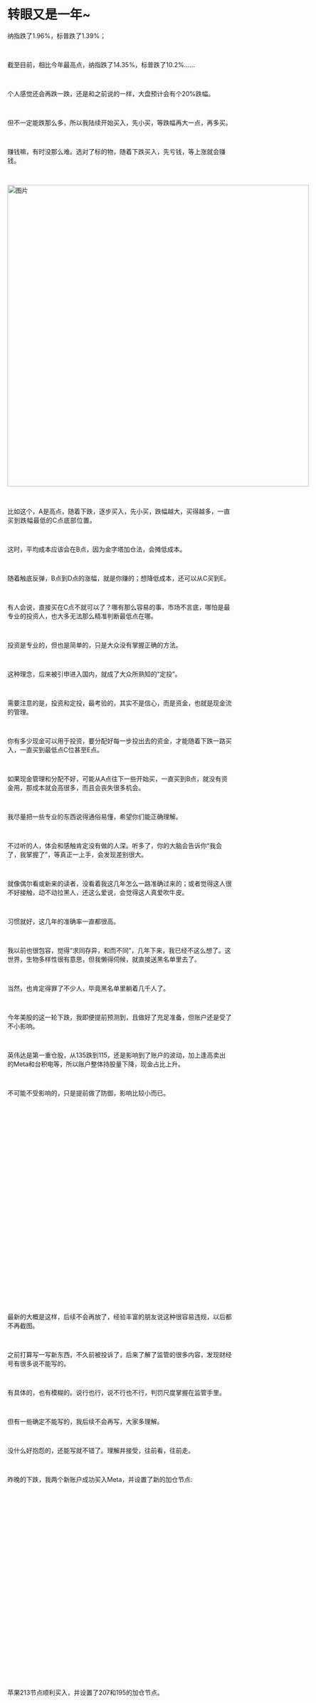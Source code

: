 # 转眼又是一年~

<p style="visibility: visible;">纳指跌了1.96%，标普跌了1.39%；</p><p style="visibility: visible;"><br style="visibility: visible;"></p><p style="visibility: visible;">截至目前，相比今年最高点，纳指跌了14.35%，标普跌了10.2%……</p><p style="visibility: visible;"><br style="visibility: visible;"></p><p style="visibility: visible;">个人感觉还会再跌一跌，还是和之前说的一样，大盘预计会有个20%跌幅。</p><p style="visibility: visible;"><br style="visibility: visible;"></p><p style="visibility: visible;">但不一定能跌那么多，所以我陆续开始买入，先小买，等跌幅再大一点，再多买。</p><p style="visibility: visible;"><br style="visibility: visible;"></p><p style="visibility: visible;">赚钱嘛，有时没那么难。选对了标的物，随着下跌买入，先亏钱，等上涨就会赚钱。</p><p style="visibility: visible;"><br style="visibility: visible;"></p><section style="visibility: visible;"><section style="display: inline-block; visibility: visible;"><img class="rich_pages wxw-img" data-ratio="0.75" data-type="jpg" data-w="948" data-src="https://mmbiz.qpic.cn/mmbiz_jpg/OywhRh06vTmPwHzhsNpHVu6NQMdwVfQicgTFkHOZAy2RIA82notKVSIoax5VGsmBqPic1uEAvib9kShRGicFaaiaUAg/640?wx_fmt=jpeg" style="pointer-events: initial; height: auto !important; visibility: visible !important; width: 677px !important;" data-original-style="pointer-events: initial; height: auto !important;" data-index="1" src="https://mmbiz.qpic.cn/mmbiz_jpg/OywhRh06vTmPwHzhsNpHVu6NQMdwVfQicgTFkHOZAy2RIA82notKVSIoax5VGsmBqPic1uEAvib9kShRGicFaaiaUAg/640?wx_fmt=jpeg&amp;tp=webp&amp;wxfrom=5&amp;wx_lazy=1" _width="677px" alt="图片" data-report-img-idx="0" data-fail="0"></section></section><p style="visibility: visible;"><br style="visibility: visible;"></p><p style="visibility: visible;">比如这个，A是高点，随着下跌，逐步买入，先小买，跌幅越大，买得越多，<span style="background-color: transparent; letter-spacing: 0.034em; caret-color: var(--weui-BRAND); visibility: visible;">一直买到跌幅最低的C点底部位置。</span></p><p style="visibility: visible;"><br style="visibility: visible;"></p><p style="visibility: visible;">这时，平均成本应该会在B点，因为金字塔加仓法，会摊低成本。</p><p style="visibility: visible;"><br style="visibility: visible;"></p><p style="visibility: visible;">随着触底反弹，B点到D点的涨幅，就是你赚的；想降低成本，还可以从C买到E。</p><p style="visibility: visible;"><br style="visibility: visible;"></p><p style="visibility: visible;">有人会说，直接买在C点不就可以了？哪有那么容易的事，市场不言底，哪怕是最专业的投资人，也大多无法那么精准判断最低点在哪。</p><p style="visibility: visible;"><br style="visibility: visible;"></p><p style="visibility: visible;">投资是专业的，但也是简单的，只是大众没有掌握正确的方法。</p><p style="visibility: visible;"><br></p><p>这种理念，后来被引申进入国内，就成了大众所熟知的“定投”。</p><p><br></p><p>需要注意的是，投资和定投，最考验的，其实不是信心，而是资金，也就是现金流的管理。</p><p><br></p><p>你有多少现金可以用于投资，要分配好每一步投出去的资金，才能随着下跌一路买入，一直买到最低点C位甚至E点。</p><p><br></p><p>如果现金管理和分配不好，可能从A点往下一些开始买，一直买到B点，就没有资金用，那成本就会高很多，而且会丧失很多机会。</p><p><br></p><p>我尽量把一些专业的东西说得通俗易懂，希望你们能正确理解。</p><p><br></p><p>不过听的人，体会和感触肯定没有做的人深。听多了，你的大脑会告诉你“我会了，我掌握了”，等真正一上手，会发现差别很大。</p><p><br></p><p>就像偶尔看或新来的读者，没看着我这几年怎么一路准确过来的；或者觉得这人很不好接触，动不动拉黑人，还这么爱说，会觉得这人真爱吹牛皮。</p><p><br></p><p>习惯就好，这几年的准确率一直都很高。</p><p><br></p><p>我以前也很包容，觉得“求同存异，和而不同”，几年下来，我已经不这么想了。这世界，生物多样性很有意思，但我懒得伺候，就直接送黑名单里去了。</p><p><br></p><p>当然，也肯定得罪了不少人，毕竟黑名单里躺着几千人了。</p><p><br></p><p>今年美股的这一轮下跌，我即便提前预测到，且做好了充足准备，但账户还是受了不小影响。</p><p><br></p><p>英伟达是第一重仓股，从135跌到115，还是影响到了账户的波动，加上逢高卖出的Meta和台积电等，所以账户整体持股量下降，现金占比上升。</p><p><br></p><p>不可能不受影响的，只是提前做了防御，影响比较小而已。</p><p><br></p><section><section style="display: inline-block;"><img class="rich_pages wxw-img js_img_placeholder wx_img_placeholder" data-ratio="0.5787037037037037" data-src="https://mmbiz.qpic.cn/mmbiz_png/OywhRh06vTmPwHzhsNpHVu6NQMdwVfQicDWiaAoB0GDAt9SgW7K7SzPCOqEzo1z8JoAvUneNr8YibG0FR7Z3AWDXQ/640?wx_fmt=png" data-type="jpg" data-w="1080" style="width: 677px !important; height: 391.782px !important;" data-original-style="height: auto !important;" data-index="2" src="data:image/svg+xml,%3C%3Fxml version='1.0' encoding='UTF-8'%3F%3E%3Csvg width='1px' height='1px' viewBox='0 0 1 1' version='1.1' xmlns='http://www.w3.org/2000/svg' xmlns:xlink='http://www.w3.org/1999/xlink'%3E%3Ctitle%3E%3C/title%3E%3Cg stroke='none' stroke-width='1' fill='none' fill-rule='evenodd' fill-opacity='0'%3E%3Cg transform='translate(-249.000000, -126.000000)' fill='%23FFFFFF'%3E%3Crect x='249' y='126' width='1' height='1'%3E%3C/rect%3E%3C/g%3E%3C/g%3E%3C/svg%3E" _width="677px" alt="图片"></section></section><p><br></p><p>最新的大概是这样，后续不会再放了，经验丰富的朋友说这种很容易违规，以后都不再截图。</p><p><br></p><p>之前打算写一写新东西，不久前被投诉了，后来了解了监管的很多内容，发现财经号有很多说不能写的。</p><p><br></p><p>有具体的，也有模糊的。说行也行，说不行也不行，判罚尺度掌握在监管手里。</p><p><br></p><p>但有一些确定不能写的，我后续不会再写，大家多理解。</p><p><br></p><p>没什么好抱怨的，还能写就不错了。理解并接受，往前看，往前走。</p><p><br></p><p>昨晚的下跌，我两个新账户成功买入Meta，并设置了新的加仓节点:</p><p><br></p><section><section style="display: inline-block;"><img class="rich_pages wxw-img js_img_placeholder wx_img_placeholder" data-ratio="0.5435185185185185" data-src="https://mmbiz.qpic.cn/mmbiz_jpg/OywhRh06vTmPwHzhsNpHVu6NQMdwVfQicG4bGMm12QZ6tMy4OYlcAxnn9mgLTKzVIwDLt65VbxRy7PQCJQWodXQ/640?wx_fmt=jpeg" data-type="jpg" data-w="1080" style="width: 677px !important; height: 367.962px !important;" data-original-style="height: auto !important;" data-index="3" src="data:image/svg+xml,%3C%3Fxml version='1.0' encoding='UTF-8'%3F%3E%3Csvg width='1px' height='1px' viewBox='0 0 1 1' version='1.1' xmlns='http://www.w3.org/2000/svg' xmlns:xlink='http://www.w3.org/1999/xlink'%3E%3Ctitle%3E%3C/title%3E%3Cg stroke='none' stroke-width='1' fill='none' fill-rule='evenodd' fill-opacity='0'%3E%3Cg transform='translate(-249.000000, -126.000000)' fill='%23FFFFFF'%3E%3Crect x='249' y='126' width='1' height='1'%3E%3C/rect%3E%3C/g%3E%3C/g%3E%3C/svg%3E" _width="677px" alt="图片"></section></section><p><br></p><p>苹果213节点顺利买入，并设置了207和195的加仓节点。</p><p><br></p><section><section style="display: inline-block;"><img class="rich_pages wxw-img js_img_placeholder wx_img_placeholder" data-ratio="0.29444444444444445" data-src="https://mmbiz.qpic.cn/mmbiz_jpg/OywhRh06vTmPwHzhsNpHVu6NQMdwVfQicWLseOGaS0icT3Zibpibaibr0U3jAZYeJhjFWjAZ8OYgUAoSR8td3XMmGBA/640?wx_fmt=jpeg" data-type="jpg" data-w="1080" style="width: 677px !important; height: 199.339px !important;" data-original-style="height: auto !important;" data-index="4" src="data:image/svg+xml,%3C%3Fxml version='1.0' encoding='UTF-8'%3F%3E%3Csvg width='1px' height='1px' viewBox='0 0 1 1' version='1.1' xmlns='http://www.w3.org/2000/svg' xmlns:xlink='http://www.w3.org/1999/xlink'%3E%3Ctitle%3E%3C/title%3E%3Cg stroke='none' stroke-width='1' fill='none' fill-rule='evenodd' fill-opacity='0'%3E%3Cg transform='translate(-249.000000, -126.000000)' fill='%23FFFFFF'%3E%3Crect x='249' y='126' width='1' height='1'%3E%3C/rect%3E%3C/g%3E%3C/g%3E%3C/svg%3E" _width="677px" alt="图片"></section></section><p><br></p><p>其他的，还在等，暂时没有什么好的加仓机会。耐心等它们下跌，有就有，没有也不强求，心态放平。</p><p><br></p><p>我最近表达欲消退得有些厉害，基本上就来这里跟你们唠唠嗑，其他的都很少活跃，大环境越来越不一样了。</p><p><br></p><p>很少玩手机，就偶尔看一眼大盘，偶尔回复社交信息；也基本不看网络信息了，一堆垃圾信息。</p><p><br></p><p>世界很大，生物多样性也很丰富，人与人之间，因出身、经历、遭遇、学识等不同，结果也不同，不要诧异，不要不忿。</p><p><br></p><p>我们能做的，就是学习他人的长处，通过他人所做的事看他的思维和逻辑，久而久之，自己也会步入那个行列。</p><p><br></p><p>不要做“与其让自己进步，不如质疑和贬低他人”这类人，这种人的人生天花板就摆在那，结局基本上都写好了，“底层互害”最适合他们。</p><p><br></p><p>人和人之间，能相处得来就相处，相处不来就各走各的。</p><p><br></p><p>敞开心胸，放眼世界。</p><p><br></p><p>去年4月开始，我带着家人去日韩美加澳新等国家走了一圈，八月底回到了国内，收获颇丰。</p><p><br></p><p>如今转眼又一年快过去了，时间真快......我想去欧洲走一走，但迟迟没有安排好。</p><p><br></p><p>有娃以后，确实没法说走就走的长时间离开。</p><p><br></p><p>小儿子曾问我，为什么不去旅行做自己想做的事呢？</p><p><br></p><p>我说想去，但想带他们一起去，只能等暑假。</p><p><br></p><p>… …</p><p><br></p><p>昨天和今天，我在打理花园。</p><p><br></p><p>昨天上午去花卉市场选好品类，当天下午就送到家。我从下午三点多，清理花园的草，疏松土壤，加入有机肥等……</p><p><br></p><p>一直忙到天黑，昨晚很早就睡了，连娃的晚讲都是我媳妇完成的。</p><p><br></p><p>今天早上和下午，我继续种花，下午四点半大功告成。</p><p><br></p><p>院子里种上了各种各样的花，确实挺好看的，明天新的桌子到了，就可以在花园里摆上。</p><p><br></p><p>信息时代，偶尔远离互联网几天，白天看看书，晚上陪陪娃，清净些许时日，感觉也挺好的。</p><p><br></p><p>充好电，积蓄能量和精力，再继续上路。一个人的能量和精力是投资长线运作的基础，没有就无法持之以恒。</p><p><br></p><p>咱们要做一个解决问题的人，而不是内耗的人。</p><p><br></p><p>就这样吧。</p><p><br></p><p><span style="color: rgba(0, 0, 0, 0.9);font-family: &quot;PingFang SC&quot;, system-ui, -apple-system, BlinkMacSystemFont, &quot;Helvetica Neue&quot;, &quot;Hiragino Sans GB&quot;, &quot;Microsoft YaHei UI&quot;, &quot;Microsoft YaHei&quot;, Arial, sans-serif;font-size: 12px;letter-spacing: 0.544px;">免责声明：本人提供的信息仅供参考，不构成投资建议。本人的交易不代表任何立场；投资者应根据自身财务状况、投资目标等情况自主做出投资决策并承担投资风险。投资有风险，入市需谨慎。</span></p><p style="display: none;"><mp-style-type data-value="10000"></mp-style-type></p>